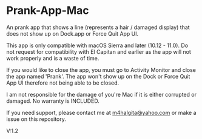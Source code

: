 # Prank-App-Mac
An prank app that shows a line (represents a hair / damaged display) that does not show up on Dock.app or Force Quit App UI.

This app is only compatible with macOS Sierra and later (10.12 - 11.0). Do not request for compatibility with El Capitan and earlier as the app will not work properly and is a waste of time.

If you would like to close the app, you must go to Activity Monitor and close the app named 'Prank'. The app won't show up on the Dock or Force Quit App UI therefore not being able to be closed.

I am not responsible for the damage of you're Mac if it is either corrupted or damaged. No warranty is INCLUDED.

If you need support, please contact me at m4halgita@yahoo.com or make a issue on this repository.

V:1.2
